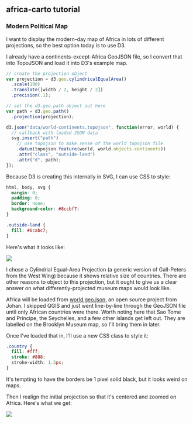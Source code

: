 ## africa-carto tutorial

### Modern Political Map

I want to display the modern-day map of Africa in lots of different projections, so the best
option today is to use D3.

I already have a continents-except-Africa GeoJSON file, so I convert that into TopoJSON and load it
into D3's example map.

```javascript
// create the projection object
var projection = d3.geo.cylindricalEqualArea()
  .scale(190)
  .translate([width / 2, height / 2])
  .precision(.1);

// set the d3.geo.path object out here
var path = d3.geo.path()
  .projection(projection);

d3.json("data/world-continents.topojson", function(error, world) {
  // callback with loaded JSON data
  svg.insert("path")
    // use topojson to make sense of the world topojson file
    .datum(topojson.feature(world, world.objects.continents))
    .attr("class", "outside-land")
    .attr("d", path);
});
```

Because D3 is creating this internally in SVG, I can use CSS to style:

```css
html, body, svg {
  margin: 0;
  padding: 0;
  border: none;
  background-color: #8ccbf7;
}

.outside-land {
  fill: #6cabc7;
}
```

Here's what it looks like:

<img src="//mapmeld.github.io/africa-carto/maps/progress/political-projection.png"/>

I chose a Cylindrial Equal-Area Projection (a generic version of Gall-Peters from the West Wing)
because it shows relative size of countries. There are other reasons to object to this projection,
but it ought to give us a clear answer on what differently-projected museum maps would look like.

Africa will be loaded from <a href="https://github.com/johan/world.geo.json/">world.geo.json</a>, an open source project from Johan. I skipped QGIS and just went line-by-line through the GeoJSON file until only African countries were there. Worth noting here that Sao Tome and Principe, the Seychelles, and a few other islands get left out.
They are labelled on the Brooklyn Museum map, so I'll bring them in later.

Once I've loaded that in, I'll use a new CSS class to style it:

```css
.country {
  fill: #fff;
  stroke: #888;
  stroke-width: 1.5px;
}
```

It's tempting to have the borders be 1 pixel solid black, but it looks weird on maps.

Then I realign the initial projection so that it's centered and zoomed on Africa. Here's what we get:

<img src="//mapmeld.github.io/africa-carto/maps/progress/political-cropped.png"/>
